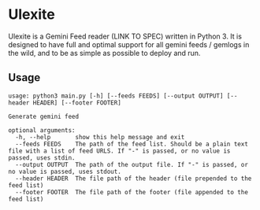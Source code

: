 # Ulexite

Ulexite is a Gemini Feed reader (LINK TO SPEC) written in Python 3. It is designed to have full and optimal support for all gemini feeds / gemlogs in the wild, and to be as simple as possible to deploy and run.

## Usage


```
usage: python3 main.py [-h] [--feeds FEEDS] [--output OUTPUT] [--header HEADER] [--footer FOOTER]

Generate gemini feed

optional arguments:
  -h, --help       show this help message and exit
  --feeds FEEDS    The path of the feed list. Should be a plain text file with a list of feed URLS. If "-" is passed, or no value is passed, uses stdin.
  --output OUTPUT  The path of the output file. If "-" is passed, or no value is passed, uses stdout.
  --header HEADER  The file path of the header (file prepended to the feed list)
  --footer FOOTER  The file path of the footer (file appended to the feed list)
 ```

